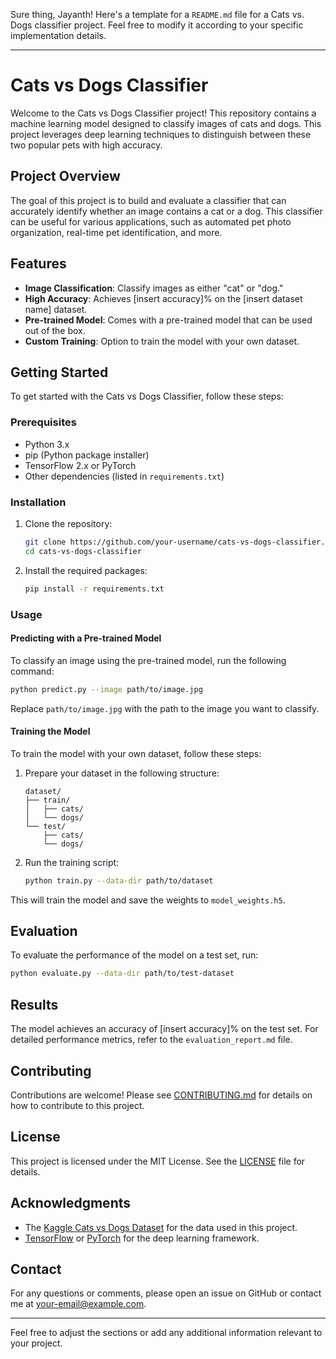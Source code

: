 Sure thing, Jayanth! Here's a template for a `README.md` file for a Cats vs. Dogs classifier project. Feel free to modify it according to your specific implementation details.

---

# Cats vs Dogs Classifier

Welcome to the Cats vs Dogs Classifier project! This repository contains a machine learning model designed to classify images of cats and dogs. This project leverages deep learning techniques to distinguish between these two popular pets with high accuracy.

## Project Overview

The goal of this project is to build and evaluate a classifier that can accurately identify whether an image contains a cat or a dog. This classifier can be useful for various applications, such as automated pet photo organization, real-time pet identification, and more.

## Features

- **Image Classification**: Classify images as either "cat" or "dog."
- **High Accuracy**: Achieves [insert accuracy]% on the [insert dataset name] dataset.
- **Pre-trained Model**: Comes with a pre-trained model that can be used out of the box.
- **Custom Training**: Option to train the model with your own dataset.

## Getting Started

To get started with the Cats vs Dogs Classifier, follow these steps:

### Prerequisites

- Python 3.x
- pip (Python package installer)
- TensorFlow 2.x or PyTorch
- Other dependencies (listed in `requirements.txt`)

### Installation

1. Clone the repository:

    ```bash
    git clone https://github.com/your-username/cats-vs-dogs-classifier.git
    cd cats-vs-dogs-classifier
    ```

2. Install the required packages:

    ```bash
    pip install -r requirements.txt
    ```

### Usage

#### Predicting with a Pre-trained Model

To classify an image using the pre-trained model, run the following command:

```bash
python predict.py --image path/to/image.jpg
```

Replace `path/to/image.jpg` with the path to the image you want to classify.

#### Training the Model

To train the model with your own dataset, follow these steps:

1. Prepare your dataset in the following structure:

    ```
    dataset/
    ├── train/
    │   ├── cats/
    │   └── dogs/
    └── test/
        ├── cats/
        └── dogs/
    ```

2. Run the training script:

    ```bash
    python train.py --data-dir path/to/dataset
    ```

This will train the model and save the weights to `model_weights.h5`.

## Evaluation

To evaluate the performance of the model on a test set, run:

```bash
python evaluate.py --data-dir path/to/test-dataset
```

## Results

The model achieves an accuracy of [insert accuracy]% on the test set. For detailed performance metrics, refer to the `evaluation_report.md` file.

## Contributing

Contributions are welcome! Please see [CONTRIBUTING.md](CONTRIBUTING.md) for details on how to contribute to this project.

## License

This project is licensed under the MIT License. See the [LICENSE](LICENSE) file for details.

## Acknowledgments

- The [Kaggle Cats vs Dogs Dataset](https://www.kaggle.com/c/dogs-vs-cats) for the data used in this project.
- [TensorFlow](https://www.tensorflow.org/) or [PyTorch](https://pytorch.org/) for the deep learning framework.

## Contact

For any questions or comments, please open an issue on GitHub or contact me at [your-email@example.com](mailto:your-email@example.com).

---

Feel free to adjust the sections or add any additional information relevant to your project.
